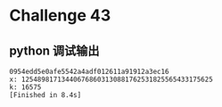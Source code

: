 # Challenge 43
## python 调试输出
    0954edd5e0afe5542a4adf012611a91912a3ec16  
    x: 125489817134406768603130881762531825565433175625  
    k: 16575  
    [Finished in 8.4s]  
